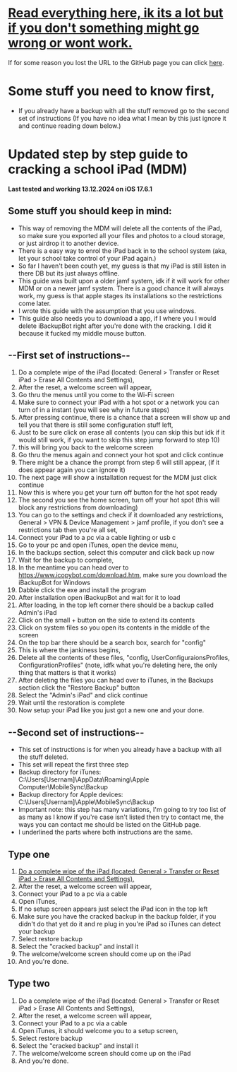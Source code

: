 # <ins>**Read everything here, ik its a lot but if you don't something might go wrong or wont work.**</ins>

If for some reason you lost the URL to the GitHub page you can click [here]((https://github.com/Cagecellag/Remove-MDM)).

# **Some stuff you need to know first,**

- If you already have a backup with all the stuff removed go to the second set of instructions (If you have no idea what I mean by this just ignore it and continue reading down below.)

# **Updated step by step guide to cracking a school iPad (MDM)**

**Last tested and working 13.12.2024 on iOS 17.6.1**

## **Some stuff you should keep in mind:**

- This way of removing the MDM will delete all the contents of the iPad, so make sure you exported all your files and photos to a cloud storage, or just airdrop it to another device.
- There is a easy way to enrol the iPad back in to the school system (aka, let your school take control of your iPad again.)
- So far I haven't been couth yet, my guess is that my iPad is still listen in there DB but its just always offline.
- This guide was built upon a older jamf system, idk if it will work for other MDM or on a newer jamf system. There is a good chance it will always work, my guess is that apple stages its installations so the restrictions come later.
- I wrote this guide with the assumption that you use windows.
- This guide also needs you to download a app, if I where you I would delete iBackupBot right after you're done with the cracking. I did it because it fucked my middle mouse button.

## **--First set of instructions--**

1. Do a complete wipe of the iPad (located: General > Transfer or Reset iPad > Erase All Contents and Settings),
2. After the reset, a welcome screen will appear,
3. Go thru the menus until you come to the Wi-Fi screen
4. Make sure to connect your iPad with a hot spot or a network you can turn of in a instant (you will see why in future steps)
5. After pressing continue, there is a chance that a screen will show up and tell you that there is still some configuration stuff left,  
6. Just to be sure click on erase all contents (you can skip this but idk if it would still work, if you want to skip this step jump forward to step 10)
7. this will bring you back to the welcome screen
8. Go thru the menus again and connect your hot spot and click continue
9. There might be a chance the prompt from step 6 will still appear, (if it does appear again you can ignore it)
10. The next page will show a installation request for the MDM just click continue
11. Now this is where you get your turn off button for the hot spot ready
12. The second you see the home screen, turn off your hot spot (this will block any restrictions from downloading)
13. You can go to the settings and check if it downloaded any restrictions, General > VPN & Device Management >  jamf profile, if you don't see a restrictions tab then you're all set,
14. Connect your iPad to a pc via a cable lighting or usb c
15. Go to your pc and open iTunes, open the device menu,
16. In the backups section, select this computer and click back up now
17. Wait for the backup to complete,
18. In the meantime you can head over to <https://www.icopybot.com/download.htm>, make sure you download the iBackupBot for Windows
19. Dabble click the exe and install the program
20. After installation open iBackupBot and wait for it to load
21. After loading, in the top left corner there should be a backup called Admin's iPad
22. Click on the small + button on the side to extend its contents
23. Click on system files so you open its contents in the middle of the screen
24. On the top bar there should be a search box, search for "config"
25. This is where the jankiness begins,
26. Delete all the contents of these files, "config, UserConfiguraionsProfiles, ConfigurationProfiles" (note, idfk what you're deleting here, the only thing that matters is that it works)
27. After deleting the files you can head over to iTunes, in the Backups section click the "Restore Backup" button
28. Select the "Admin's iPad" and click continue
29. Wait until the restoration is complete
30. Now setup your iPad like you just got a new one and your done.

## **--Second set of instructions--**

- This set of instructions is for when you already have a backup with all the stuff deleted.
- This set will repeat the first three step
- Backup directory for iTunes: C:\Users\[Usernam]\AppData\Roaming\Apple Computer\MobileSync\Backup
- Backup directory for Apple devices: C:\Users\[Usernam]\Apple\MobileSync\Backup
- Important note: this step has many variations, I'm going to try too list of as many as I know if you're case isn't listed then try to contact me, the ways you can contact me should be listed on the GitHub page.
- I underlined the parts where both instructions are the same.

## **Type one**

1. <ins>Do a complete wipe of the iPad (located: General > Transfer or Reset iPad > Erase All Contents and Settings),
2. After the reset, a welcome screen will appear,
3. Connect your iPad to a pc via a cable </ins>
4. Open iTunes,
5. If no setup screen appears just select the iPad icon in the top left
6. Make sure you have the cracked backup in the backup folder, if you didn't do that yet do it and re plug in you're iPad so iTunes can detect your backup
7. Select restore backup
8. Select the "cracked backup" and install it
9. The welcome/welcome screen should come up on the iPad
10. And you're done.

## **Type two**

1. Do a complete wipe of the iPad (located: General > Transfer or Reset iPad > Erase All Contents and Settings),
2. After the reset, a welcome screen will appear,
3. Connect your iPad to a pc via a cable
4. Open iTunes, it should welcome you to a setup screen,
5. Select restore backup
6. Select the "cracked backup" and install it
7. The welcome/welcome screen should come up on the iPad
8. And you're done.
